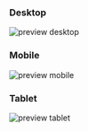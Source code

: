 
### Desktop

![preview desktop](https://imagizer.imageshack.com/img921/8459/NSvsux.gif)


### Mobile

![preview mobile](https://imagizer.imageshack.com/img924/9625/PKZgXP.jpg)

### Tablet

![preview tablet](https://imagizer.imageshack.com/img924/3309/wD43qc.jpg)
